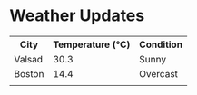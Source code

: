 # Weather Updates

<!-- WEATHER-UPDATE-START -->
<table><tr><th>City</th><th>Temperature (°C)</th><th>Condition</th></tr><tr><td>Valsad</td><td>30.3</td><td>Sunny</td></tr><tr><td>Boston</td><td>14.4</td><td>Overcast</td></tr><tr><td></td><td></td><td></td></tr></table>
<!-- WEATHER-UPDATE-END -->
